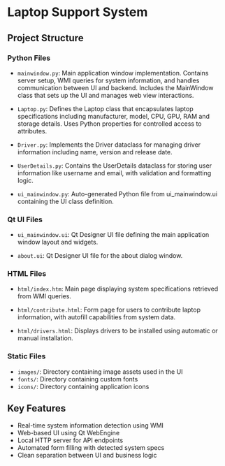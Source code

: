 # Laptop Support System

## Project Structure

### Python Files

- `mainwindow.py`: Main application window implementation. Contains server setup, WMI queries for system information, and handles communication between UI and backend. Includes the MainWindow class that sets up the UI and manages web view interactions.

- `Laptop.py`: Defines the Laptop class that encapsulates laptop specifications including manufacturer, model, CPU, GPU, RAM and storage details. Uses Python properties for controlled access to attributes.

- `Driver.py`: Implements the Driver dataclass for managing driver information including name, version and release date.

- `UserDetails.py`: Contains the UserDetails dataclass for storing user information like username and email, with validation and formatting logic.

- `ui_mainwindow.py`: Auto-generated Python file from ui_mainwindow.ui containing the UI class definition.

### Qt UI Files

- `ui_mainwindow.ui`: Qt Designer UI file defining the main application window layout and widgets.

- `about.ui`: Qt Designer UI file for the about dialog window.

### HTML Files

- `html/index.htm`: Main page displaying system specifications retrieved from WMI queries.

- `html/contribute.html`: Form page for users to contribute laptop information, with autofill capabilities from system data.
  
- `html/drivers.html`: Displays drivers to be installed using automatic or manual installation.

### Static Files

- `images/`: Directory containing image assets used in the UI
- `fonts/`: Directory containing custom fonts
- `icons/`: Directory containing application icons

## Key Features

- Real-time system information detection using WMI
- Web-based UI using Qt WebEngine
- Local HTTP server for API endpoints
- Automated form filling with detected system specs
- Clean separation between UI and business logic
